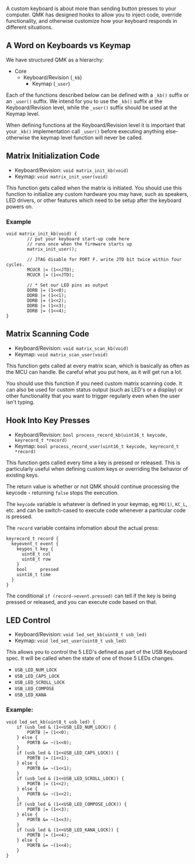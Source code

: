 A custom keyboard is about more than sending button presses to your computer. QMK has designed hooks to allow you to inject code, override functionality, and otherwise customize how your keyboard responds in different situations. 

## A Word on Keyboards vs Keymap

We have structured QMK as a hierarchy:

* Core
  * Keyboard/Revision (`_kb`)
    * Keymap (`_user`)

Each of the functions described below can be defined with a `_kb()` suffix or an `_user()` suffix. We intend for you to use the `_kb()` suffix at the Keyboard/Revision level, while the `_user()` suffix should be used at the Keymap level.

When defining functions at the Keyboard/Revision level it is important that your `_kb()` implementation call `_user()` before executing anything else- otherwise the keymap level function will never be called.

## Matrix Initialization Code

* Keyboard/Revision: `void matrix_init_kb(void)` 
* Keymap: `void matrix_init_user(void)`

This function gets called when the matrix is initiated. You should use this function to initialize any custom hardware you may have, such as speakers, LED drivers, or other features which need to be setup after the keyboard powers on.

### Example

```
void matrix_init_kb(void) {
        // put your keyboard start-up code here
        // runs once when the firmware starts up
        matrix_init_user();

        // JTAG disable for PORT F. write JTD bit twice within four cycles.
        MCUCR |= (1<<JTD);
        MCUCR |= (1<<JTD);

        // * Set our LED pins as output
        DDRB |= (1<<0);
        DDRB |= (1<<1);
        DDRB |= (1<<2);
        DDRB |= (1<<3);
        DDRB |= (1<<4);
}
```

## Matrix Scanning Code

* Keyboard/Revision: `void matrix_scan_kb(void)`
* Keymap: `void matrix_scan_user(void)`

This function gets called at every matrix scan, which is basically as often as the MCU can handle. Be careful what you put here, as it will get run a lot.

You should use this function if you need custom matrix scanning code. It can also be used for custom status output (such as LED's or a display) or other functionality that you want to trigger regularly even when the user isn't typing.

## Hook Into Key Presses

* Keyboard/Revision: `bool process_record_kb(uint16_t keycode, keyrecord_t *record)` 
* Keymap: `bool process_record_user(uint16_t keycode, keyrecord_t *record)`

This function gets called every time a key is pressed or released. This is particularly useful when defining custom keys or overriding the behavior of existing keys.

The return value is whether or not QMK should continue processing the keycode - returning `false` stops the execution.

The `keycode` variable is whatever is defined in your keymap, eg `MO(1)`, `KC_L`, etc. and can be switch-cased to execute code whenever a particular code is pressed.

The `record` variable contains infomation about the actual press:

```
keyrecord_t record {
  keyevent_t event {
    keypos_t key {
      uint8_t col
      uint8_t row
    }
    bool     pressed
    uint16_t time
  }
}
```

The conditional `if (record->event.pressed)` can tell if the key is being pressed or released, and you can execute code based on that.

## LED Control

* Keyboard/Revision: `void led_set_kb(uint8_t usb_led)` 
* Keymap: `void led_set_user(uint8_t usb_led)`

This allows you to control the 5 LED's defined as part of the USB Keyboard spec. It will be called when the state of one of those 5 LEDs changes.

* `USB_LED_NUM_LOCK`
* `USB_LED_CAPS_LOCK`
* `USB_LED_SCROLL_LOCK`
* `USB_LED_COMPOSE`
* `USB_LED_KANA`

### Example:

```
void led_set_kb(uint8_t usb_led) {
    if (usb_led & (1<<USB_LED_NUM_LOCK)) {
        PORTB |= (1<<0);
    } else {
        PORTB &= ~(1<<0);
    }
    if (usb_led & (1<<USB_LED_CAPS_LOCK)) {
        PORTB |= (1<<1);
    } else {
        PORTB &= ~(1<<1);
    }
    if (usb_led & (1<<USB_LED_SCROLL_LOCK)) {
        PORTB |= (1<<2);
    } else {
        PORTB &= ~(1<<2);
    }
    if (usb_led & (1<<USB_LED_COMPOSE_LOCK)) {
        PORTB |= (1<<3);
    } else {
        PORTB &= ~(1<<3);
    }
    if (usb_led & (1<<USB_LED_KANA_LOCK)) {
        PORTB |= (1<<4);
    } else {
        PORTB &= ~(1<<4);
    }
}
```